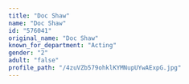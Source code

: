 ```yaml
---
title: "Doc Shaw"
name: "Doc Shaw"
id: "576041"
original_name: "Doc Shaw"
known_for_department: "Acting"
gender: "2"
adult: "false"
profile_path: "/4zuVZb579ohklKYMNupUYwAExpG.jpg"
---
```


